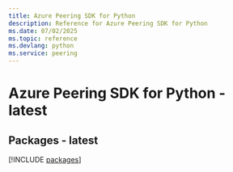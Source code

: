 ```yaml
---
title: Azure Peering SDK for Python
description: Reference for Azure Peering SDK for Python
ms.date: 07/02/2025
ms.topic: reference
ms.devlang: python
ms.service: peering
---
```

# Azure Peering SDK for Python - latest
## Packages - latest
[!INCLUDE [packages](peering-index.md)]
